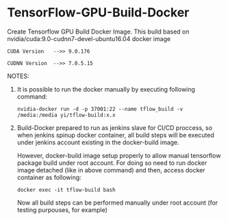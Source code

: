 # TensorFlow-GPU-Build-Docker
Create Tensorflow GPU Build Docker Image. This build based on nvidia/cuda:9.0-cudnn7-devel-ubuntu16.04 docker image
```
CUDA Version   -->> 9.0.176

CUDNN Version  -->> 7.0.5.15
```
NOTES:

1. It is possible to run the docker manually by executing following command:
   ```
   nvidia-docker run -d -p 37001:22 --name tflow_build -v /media:/media yi/tflow-build:x.x
   ```

3. Build-Docker prepared to run as jenkins slave for CI/CD proccess, so when jenkins spinup docker container,
   all build steps will be executed under jenkins account existing in the docker-build image.

   However, docker-build image setup properly to allow manual tensorflow package build under root account.
   For doing so need to run docker image detached (like in above command) and then, access docker container as following:
   ```
   docker exec -it tflow-build bash
   ```

   Now all build steps can be performed manually under root account (for testing purpouses, for example)
